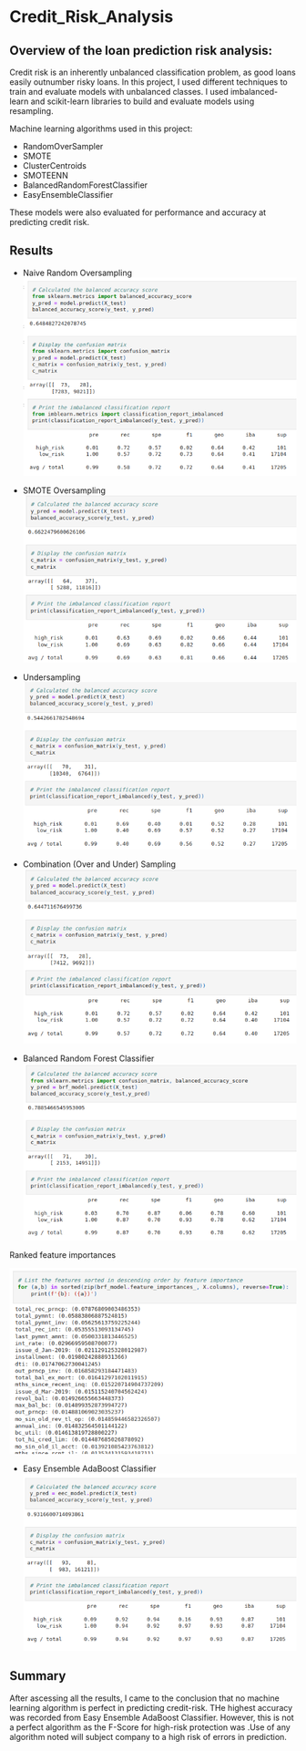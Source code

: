 # Credit_Risk_Analysis

## Overview of the loan prediction risk analysis:
Credit risk is an inherently unbalanced classification problem, as good loans easily outnumber risky loans. In this project, I used different techniques to train and evaluate models with unbalanced classes. I used imbalanced-learn and scikit-learn libraries to build and evaluate models using resampling.

Machine learning algorithms used in this project:
- RandomOverSampler
- SMOTE
- ClusterCentroids
- SMOTEENN
- BalancedRandomForestClassifier
- EasyEnsembleClassifier

These models were also evaluated for performance and accuracy at predicting credit risk.

## Results

* Naive Random Oversampling
![alt text](https://github.com/Nehemiahmageto/Credit_Risk_Analysis/blob/main/images/Capture_1.png)

* SMOTE Oversampling
![alt text](https://github.com/Nehemiahmageto/Credit_Risk_Analysis/blob/main/images/Capture_2.png)

* Undersampling
![alt text](https://github.com/Nehemiahmageto/Credit_Risk_Analysis/blob/main/images/Capture_3.png)

* Combination (Over and Under) Sampling
![alt text](https://github.com/Nehemiahmageto/Credit_Risk_Analysis/blob/main/images/Capture_4.png)

* Balanced Random Forest Classifier
![alt text](https://github.com/Nehemiahmageto/Credit_Risk_Analysis/blob/main/images/Capture_5.png)

Ranked feature importances

![alt text](https://github.com/Nehemiahmageto/Credit_Risk_Analysis/blob/main/images/Capture_6.png)

* Easy Ensemble AdaBoost Classifier
![alt text](https://github.com/Nehemiahmageto/Credit_Risk_Analysis/blob/main/images/Capture_7.png)

## Summary
After ascessing all the results, I came to the conclusion that no machine learning algorithm is perfect in predicting credit-risk. THe highest accuracy was recorded from Easy Ensemble AdaBoost Classifier. However, this is not a perfect algorithm as the F-Score for high-risk protection was .Use of any algorithm noted will subject company to a high risk of errors in prediction.
